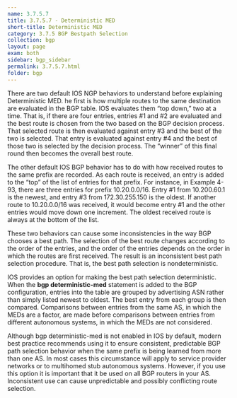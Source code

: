 ```yaml
---
name: 3.7.5.7
title: 3.7.5.7 - Deterministic MED
short-title: Deterministic MED
category: 3.7.5 BGP Bestpath Selection
collection: bgp
layout: page
exam: both
sidebar: bgp_sidebar
permalink: 3.7.5.7.html
folder: bgp
---
```

There are two default IOS NGP behaviors to understand before explaining Deterministic MED. he first is how multiple routes to the same destination are evaluated in the BGP table. IOS evaluates them “top down,” two at a time. That is, if there are four entries, entries #1 and #2 are evaluated and the best route is chosen from the two based on the BGP decision process. That selected route is then evaluated against entry #3 and the best of the two is selected. That entry is evaluated against entry #4 and the best of those two is selected by the decision process. The “winner” of this final round then becomes the overall best route.

The other default IOS BGP behavior has to do with how received routes to the same prefix are recorded. As each route is received, an entry is added to the “top” of the list of entries for that prefix. For instance, in Example 4-93, there are three entries for prefix 10.20.0.0/16. Entry #1 from 10.200.60.1 is the newest, and entry #3 from 172.30.255.150 is the oldest. If another route to 10.20.0.0/16 was received, it would become entry #1 and the other entries would move down one increment. The oldest received route is always at the bottom of the list.

These two behaviors can cause some inconsistencies in the way BGP chooses a best path. The selection of the best route changes according to the order of the entries, and the order of the entries depends on the order in which the routes are first received. The result is an inconsistent best path selection procedure. That is, the best path selection is nondeterministic.

IOS provides an option for making the best path selection deterministic. When the **bgp deterministic-med** statement is added to the BGP configuration, entries into the table are grouped by advertising ASN rather than simply listed newest to oldest. The best entry from each group is then compared. Comparisons between entries from the same AS, in which the MEDs are a factor, are made before comparisons between entries from different autonomous systems, in which the MEDs are not considered.

Although bgp deterministic-med is not enabled in IOS by default, modern best practice recommends using it to ensure consistent, predictable BGP path selection behavior when the same prefix is being learned from more than one AS. In most cases this circumstance will apply to service provider networks or to multihomed stub autonomous systems. However, if you use this option it is important that it be used on all BGP routers in your AS. Inconsistent use can cause unpredictable and possibly conflicting route selection.
